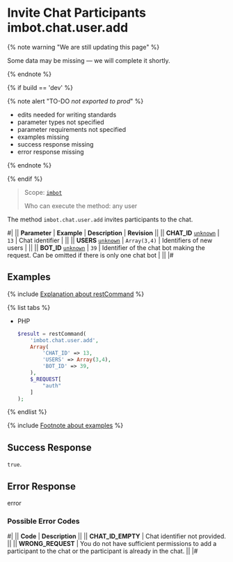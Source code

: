 # Invite Chat Participants imbot.chat.user.add

{% note warning "We are still updating this page" %}

Some data may be missing — we will complete it shortly.

{% endnote %}

{% if build == 'dev' %}

{% note alert "TO-DO _not exported to prod_" %}

- edits needed for writing standards
- parameter types not specified
- parameter requirements not specified
- examples missing
- success response missing
- error response missing

{% endnote %}

{% endif %}

> Scope: [`imbot`](../../scopes/permissions.md)
>
> Who can execute the method: any user

The method `imbot.chat.user.add` invites participants to the chat.

#|
|| **Parameter** | **Example** | **Description** | **Revision** ||
|| **CHAT_ID**
[`unknown`](../../data-types.md) | `13` | Chat identifier | ||
|| **USERS**
[`unknown`](../../data-types.md) | `Array(3,4)` | Identifiers of new users | ||
|| **BOT_ID**
[`unknown`](../../data-types.md) | `39` | Identifier of the chat bot making the request. Can be omitted if there is only one chat bot | ||
|#

## Examples

{% include [Explanation about restCommand](../_includes/rest-command.md) %}

{% list tabs %}

- PHP

    ```php
    $result = restCommand(
        'imbot.chat.user.add',
        Array(
            'CHAT_ID' => 13,
            'USERS' => Array(3,4),
            'BOT_ID' => 39,
        ),
        $_REQUEST[
            "auth"
        ]
    );
    ```

{% endlist %}

{% include [Footnote about examples](../../../_includes/examples.md) %}

## Success Response

`true`.

## Error Response

error

### Possible Error Codes

#|
|| **Code** | **Description** ||
|| **CHAT_ID_EMPTY** | Chat identifier not provided. ||
|| **WRONG_REQUEST** | You do not have sufficient permissions to add a participant to the chat or the participant is already in the chat. ||
|#